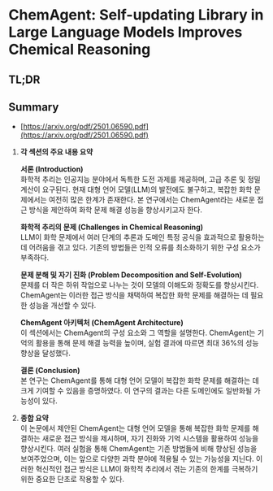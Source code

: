 # ChemAgent: Self-updating Library in Large Language Models Improves Chemical Reasoning
## TL;DR
## Summary
- [https://arxiv.org/pdf/2501.06590.pdf](https://arxiv.org/pdf/2501.06590.pdf)

1. **각 섹션의 주요 내용 요약**

   **서론 (Introduction)**  
   화학적 추리는 인공지능 분야에서 독특한 도전 과제를 제공하며, 고급 추론 및 정밀 계산이 요구된다. 현재 대형 언어 모델(LLM)의 발전에도 불구하고, 복잡한 화학 문제에서는 여전히 많은 한계가 존재한다. 본 연구에서는 ChemAgent라는 새로운 접근 방식을 제안하여 화학 문제 해결 성능을 향상시키고자 한다.

   **화학적 추리의 문제 (Challenges in Chemical Reasoning)**  
   LLM이 화학 문제에서 여러 단계의 추론과 도메인 특정 공식을 효과적으로 활용하는 데 어려움을 겪고 있다. 기존의 방법들은 인적 오류를 최소화하기 위한 구성 요소가 부족하다.

   **문제 분해 및 자기 진화 (Problem Decomposition and Self-Evolution)**  
   문제를 더 작은 하위 작업으로 나누는 것이 모델의 이해도와 정확도를 향상시킨다. ChemAgent는 이러한 접근 방식을 채택하여 복잡한 화학 문제를 해결하는 데 필요한 성능을 개선할 수 있다.

   **ChemAgent 아키텍처 (ChemAgent Architecture)**  
   이 섹션에서는 ChemAgent의 구성 요소와 그 역할을 설명한다. ChemAgent는 기억의 활용을 통해 문제 해결 능력을 높이며, 실험 결과에 따르면 최대 36%의 성능 향상을 달성했다.

   **결론 (Conclusion)**  
   본 연구는 ChemAgent를 통해 대형 언어 모델이 복잡한 화학 문제를 해결하는 데 크게 기여할 수 있음을 증명하였다. 이 연구의 결과는 다른 도메인에도 일반화될 가능성이 있다.

2. **종합 요약**  
이 논문에서 제안된 ChemAgent는 대형 언어 모델을 통해 복잡한 화학 문제를 해결하는 새로운 접근 방식을 제시하며, 자기 진화와 기억 시스템을 활용하여 성능을 향상시킨다. 여러 실험을 통해 ChemAgent는 기존 방법들에 비해 향상된 성능을 보여주었으며, 이는 앞으로 다양한 과학 분야에 적용될 수 있는 가능성을 지닌다. 이러한 혁신적인 접근 방식은 LLM이 화학적 추리에서 겪는 기존의 한계를 극복하기 위한 중요한 단초로 작용할 수 있다.